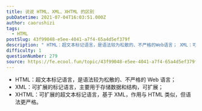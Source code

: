 ```yaml
---
title: 说说 HTML、XML、XHTML 的区别
pubDatetime: 2021-07-04T16:03:51.000Z
author: caorushizi
tags:
  - HTML
postSlug: 43f99048-e5ee-4041-a7f4-65a4d5ef379f
description: " HTML：超文本标记语言，是语法较为松散的、不严格的Web语言； XML：可扩展的标记语言，主要用于存储数据和结构，可扩展； XHTML：可扩展的超文本标记语言，基于XML，作用与HTML类似，但语法更严格。 "
difficulty: 1
questionNumber: 279
source: https://fe.ecool.fun/topic/43f99048-e5ee-4041-a7f4-65a4d5ef379f
---
```


- HTML：超文本标记语言，是语法较为松散的、不严格的 Web 语言；
- XML：可扩展的标记语言，主要用于存储数据和结构，可扩展；
- XHTML：可扩展的超文本标记语言，基于 XML，作用与 HTML 类似，但语法更严格。
